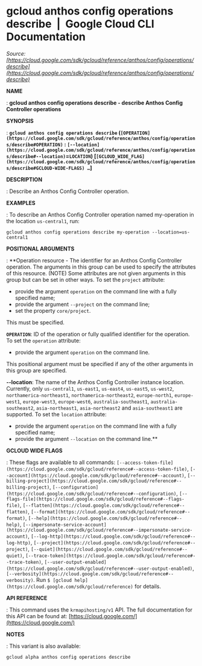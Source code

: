 # gcloud anthos config operations describe  |  Google Cloud CLI Documentation

*Source: [https://cloud.google.com/sdk/gcloud/reference/anthos/config/operations/describe](https://cloud.google.com/sdk/gcloud/reference/anthos/config/operations/describe)*

**NAME**

: **gcloud anthos config operations describe - describe Anthos Config Controller operations**

**SYNOPSIS**

: **`gcloud anthos config operations describe` (`[OPERATION](https://cloud.google.com/sdk/gcloud/reference/anthos/config/operations/describe#OPERATION)` : `[--location](https://cloud.google.com/sdk/gcloud/reference/anthos/config/operations/describe#--location)`=`LOCATION`) [`[GCLOUD_WIDE_FLAG](https://cloud.google.com/sdk/gcloud/reference/anthos/config/operations/describe#GCLOUD-WIDE-FLAGS) …`]**

**DESCRIPTION**

: Describe an Anthos Config Controller operation.

**EXAMPLES**

: To describe an Anthos Config Controller operation named my-operation in the
location ``us-central1``, run:

```
gcloud anthos config operations describe my-operation --location=us-central1
```

**POSITIONAL ARGUMENTS**

: **Operation resource - The identifier for an Anthos Config Controller operation.
The arguments in this group can be used to specify the attributes of this
resource. (NOTE) Some attributes are not given arguments in this group but can
be set in other ways.
To set the `project` attribute:

- provide the argument `operation` on the command line with a fully
specified name;
- provide the argument `--project` on the command line;
- set the property `core/project`.

This must be specified.

**`OPERATION`**:
ID of the operation or fully qualified identifier for the operation.
To set the `operation` attribute:

- provide the argument `operation` on the command line.

This positional argument must be specified if any of the other arguments in this
group are specified.

**--location**:
The name of the Anthos Config Controller instance location. Currently, only
`us-central1`, `us-east1`, `us-east4`,
`us-east5`, `us-west2`,
`northamerica-northeast1`, `northamerica-northeast2`,
`europe-north1`, `europe-west1`,
`europe-west3`, `europe-west6`,
`australia-southeast1`, `australia-southeast2`,
`asia-northeast1`, `asia-northeast2` and
`asia-southeast1` are supported.
To set the `location` attribute:

- provide the argument `operation` on the command line with a fully
specified name;
- provide the argument `--location` on the command line.**

**GCLOUD WIDE FLAGS**

: These flags are available to all commands: `[--access-token-file](https://cloud.google.com/sdk/gcloud/reference#--access-token-file)`,
`[--account](https://cloud.google.com/sdk/gcloud/reference#--account)`, `[--billing-project](https://cloud.google.com/sdk/gcloud/reference#--billing-project)`,
`[--configuration](https://cloud.google.com/sdk/gcloud/reference#--configuration)`,
`[--flags-file](https://cloud.google.com/sdk/gcloud/reference#--flags-file)`,
`[--flatten](https://cloud.google.com/sdk/gcloud/reference#--flatten)`, `[--format](https://cloud.google.com/sdk/gcloud/reference#--format)`, `[--help](https://cloud.google.com/sdk/gcloud/reference#--help)`, `[--impersonate-service-account](https://cloud.google.com/sdk/gcloud/reference#--impersonate-service-account)`,
`[--log-http](https://cloud.google.com/sdk/gcloud/reference#--log-http)`,
`[--project](https://cloud.google.com/sdk/gcloud/reference#--project)`, `[--quiet](https://cloud.google.com/sdk/gcloud/reference#--quiet)`, `[--trace-token](https://cloud.google.com/sdk/gcloud/reference#--trace-token)`, `[--user-output-enabled](https://cloud.google.com/sdk/gcloud/reference#--user-output-enabled)`,
`[--verbosity](https://cloud.google.com/sdk/gcloud/reference#--verbosity)`.
Run `$ [gcloud help](https://cloud.google.com/sdk/gcloud/reference)` for details.

**API REFERENCE**

: This command uses the `krmapihosting/v1` API. The full documentation
for this API can be found at: [https://cloud.google.com/](https://cloud.google.com/)

**NOTES**

: This variant is also available:

```
gcloud alpha anthos config operations describe
```